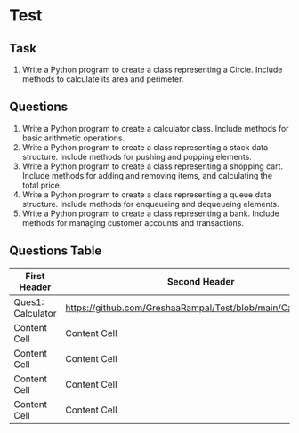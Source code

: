 # Test
## Task
1. Write a Python program to create a class representing a Circle. Include methods to calculate its area and perimeter.
## Questions
1. Write a Python program to create a calculator class. Include methods for basic arithmetic operations.
2. Write a Python program to create a class representing a stack data structure. Include methods for pushing and popping elements.
3. Write a Python program to create a class representing a shopping cart. Include methods for adding and removing items, and calculating the total price.
4. Write a Python program to create a class representing a queue data structure. Include methods for enqueueing and dequeueing elements.
5. Write a Python program to create a class representing a bank. Include methods for managing customer accounts and transactions.
## Questions Table
| First Header       | Second Header |
| ------------------ | ------------- |
| Ques1: Calculator  | https://github.com/GreshaaRampal/Test/blob/main/Calculator.py  |
| Content Cell  | Content Cell  |
| Content Cell  | Content Cell  |
| Content Cell  | Content Cell  |
| Content Cell  | Content Cell  |



